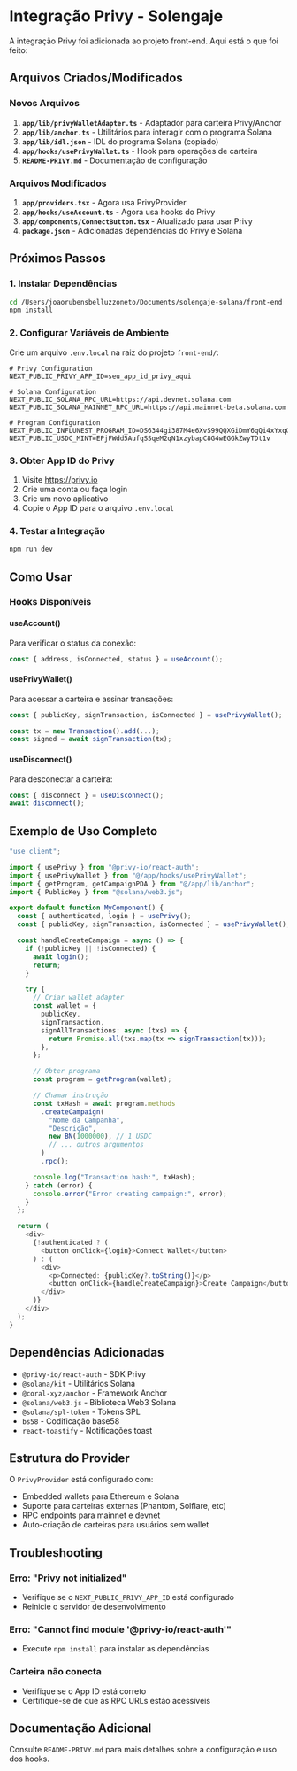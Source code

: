 # Integração Privy - Solengaje

A integração Privy foi adicionada ao projeto front-end. Aqui está o que foi feito:

## Arquivos Criados/Modificados

### Novos Arquivos
1. **`app/lib/privyWalletAdapter.ts`** - Adaptador para carteira Privy/Anchor
2. **`app/lib/anchor.ts`** - Utilitários para interagir com o programa Solana
3. **`app/lib/idl.json`** - IDL do programa Solana (copiado)
4. **`app/hooks/usePrivyWallet.ts`** - Hook para operações de carteira
5. **`README-PRIVY.md`** - Documentação de configuração

### Arquivos Modificados
1. **`app/providers.tsx`** - Agora usa PrivyProvider
2. **`app/hooks/useAccount.ts`** - Agora usa hooks do Privy
3. **`app/components/ConnectButton.tsx`** - Atualizado para usar Privy
4. **`package.json`** - Adicionadas dependências do Privy e Solana

## Próximos Passos

### 1. Instalar Dependências
```bash
cd /Users/joaorubensbelluzzoneto/Documents/solengaje-solana/front-end
npm install
```

### 2. Configurar Variáveis de Ambiente
Crie um arquivo `.env.local` na raiz do projeto `front-end/`:

```env
# Privy Configuration
NEXT_PUBLIC_PRIVY_APP_ID=seu_app_id_privy_aqui

# Solana Configuration
NEXT_PUBLIC_SOLANA_RPC_URL=https://api.devnet.solana.com
NEXT_PUBLIC_SOLANA_MAINNET_RPC_URL=https://api.mainnet-beta.solana.com

# Program Configuration
NEXT_PUBLIC_INFLUNEST_PROGRAM_ID=DS6344gi387M4e6XvS99QQXGiDmY6qQi4xYxqGUjFbB3
NEXT_PUBLIC_USDC_MINT=EPjFWdd5AufqSSqeM2qN1xzybapC8G4wEGGkZwyTDt1v
```

### 3. Obter App ID do Privy
1. Visite https://privy.io
2. Crie uma conta ou faça login
3. Crie um novo aplicativo
4. Copie o App ID para o arquivo `.env.local`

### 4. Testar a Integração
```bash
npm run dev
```

## Como Usar

### Hooks Disponíveis

#### useAccount()
Para verificar o status da conexão:
```typescript
const { address, isConnected, status } = useAccount();
```

#### usePrivyWallet()
Para acessar a carteira e assinar transações:
```typescript
const { publicKey, signTransaction, isConnected } = usePrivyWallet();

const tx = new Transaction().add(...);
const signed = await signTransaction(tx);
```

#### useDisconnect()
Para desconectar a carteira:
```typescript
const { disconnect } = useDisconnect();
await disconnect();
```

## Exemplo de Uso Completo

```typescript
"use client";

import { usePrivy } from "@privy-io/react-auth";
import { usePrivyWallet } from "@/app/hooks/usePrivyWallet";
import { getProgram, getCampaignPDA } from "@/app/lib/anchor";
import { PublicKey } from "@solana/web3.js";

export default function MyComponent() {
  const { authenticated, login } = usePrivy();
  const { publicKey, signTransaction, isConnected } = usePrivyWallet();

  const handleCreateCampaign = async () => {
    if (!publicKey || !isConnected) {
      await login();
      return;
    }

    try {
      // Criar wallet adapter
      const wallet = {
        publicKey,
        signTransaction,
        signAllTransactions: async (txs) => {
          return Promise.all(txs.map(tx => signTransaction(tx)));
        },
      };

      // Obter programa
      const program = getProgram(wallet);

      // Chamar instrução
      const txHash = await program.methods
        .createCampaign(
          "Nome da Campanha",
          "Descrição",
          new BN(1000000), // 1 USDC
          // ... outros argumentos
        )
        .rpc();

      console.log("Transaction hash:", txHash);
    } catch (error) {
      console.error("Error creating campaign:", error);
    }
  };

  return (
    <div>
      {!authenticated ? (
        <button onClick={login}>Connect Wallet</button>
      ) : (
        <div>
          <p>Connected: {publicKey?.toString()}</p>
          <button onClick={handleCreateCampaign}>Create Campaign</button>
        </div>
      )}
    </div>
  );
}
```

## Dependências Adicionadas

- `@privy-io/react-auth` - SDK Privy
- `@solana/kit` - Utilitários Solana
- `@coral-xyz/anchor` - Framework Anchor
- `@solana/web3.js` - Biblioteca Web3 Solana
- `@solana/spl-token` - Tokens SPL
- `bs58` - Codificação base58
- `react-toastify` - Notificações toast

## Estrutura do Provider

O `PrivyProvider` está configurado com:
- Embedded wallets para Ethereum e Solana
- Suporte para carteiras externas (Phantom, Solflare, etc)
- RPC endpoints para mainnet e devnet
- Auto-criação de carteiras para usuários sem wallet

## Troubleshooting

### Erro: "Privy not initialized"
- Verifique se o `NEXT_PUBLIC_PRIVY_APP_ID` está configurado
- Reinicie o servidor de desenvolvimento

### Erro: "Cannot find module '@privy-io/react-auth'"
- Execute `npm install` para instalar as dependências

### Carteira não conecta
- Verifique se o App ID está correto
- Certifique-se de que as RPC URLs estão acessíveis

## Documentação Adicional

Consulte `README-PRIVY.md` para mais detalhes sobre a configuração e uso dos hooks.
